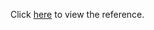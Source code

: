 Click [here](https://blog.csdn.net/weixin_46049055/article/details/121201679?ops_request_misc=%257B%2522request%255Fid%2522%253A%2522171862405316800215027363%2522%252C%2522scm%2522%253A%252220140713.130102334.pc%255Fall.%2522%257D&request_id=171862405316800215027363&biz_id=0) to view the reference.
